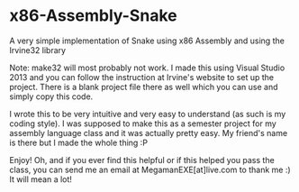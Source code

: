 # x86-Assembly-Snake
A very simple implementation of Snake using x86 Assembly and using the Irvine32 library

Note: make32 will most probably not work. I made this using Visual Studio 2013 and you can follow the instruction at Irvine's website to set up the project. There is a blank project file there as well which you can use and simply copy this code.

I wrote this to be very intuitive and very easy to understand (as such is my coding style). I was supposed to make this as a semester project for my assembly language class and it was actually pretty easy. My friend's name is there but I made the whole thing :P

Enjoy! Oh, and if you ever find this helpful or if this helped you pass the class, you can send me an email at MegamanEXE[at]live.com to thank me :) It will mean a lot!
